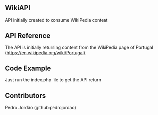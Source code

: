 ## WikiAPI

API initially created to consume WikiPedia content

## API Reference

The API is initially returning content from the WikiPedia page of Portugal (https://en.wikipedia.org/wiki/Portugal).

## Code Example

Just run the index.php file to get the API return

## Contributors

Pedro Jordão (github:pedrojordao)
